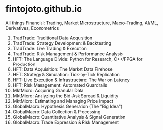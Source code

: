 # fintojoto.github.io
All things Financial: Trading, Market Microstructure, Macro-Trading, AI/ML, Derivatives, Econometrics
1. TradTrade: Traditional Data Acquisition
2. TradTrade: Strategy Development & Backtesting
3. TradTrade: Live Trading & Execution
4. TradTrade: Risk Management & Performance Analysis
5. HFT: The Language Divide: Python for Research, C++/FPGA for Production
6. HFT: Data Acquisition: The Market Data Firehose
7. HFT: Strategy & Simulation: Tick-by-Tick Replication
8. HFT: Live Execution & Infrastructure: The War on Latency
9. HFT: Risk Management: Automated Guardrails
10. MktMicro: Acquiring Granular Data
11. MktMicro: Analyzing the Bid-Ask Spread & Liquidity
12. MktMicro: Estimating and Managing Price Impact
13. GlobalMacro: Hypothesis Generation (The "Big Idea")
14. GlobalMacro: Data Collection & Processing
15. GlobalMacro: Quantitative Analysis & Signal Generation
16. GlobalMacro: Trade Expression & Risk Management 
